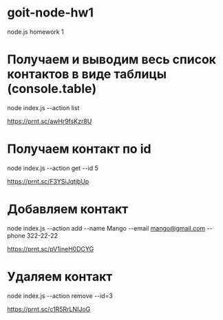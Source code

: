 # goit-node-hw1

node.js homework 1

# Получаем и выводим весь список контактов в виде таблицы (console.table)

node index.js --action list

https://prnt.sc/awHr9fsKzr8U

# Получаем контакт по id

node index.js --action get --id 5

https://prnt.sc/F3YSiJqtjbUp

# Добавляем контакт

node index.js --action add --name Mango --email mango@gmail.com --phone 322-22-22

https://prnt.sc/pV1ineH0DCYG

# Удаляем контакт

node index.js --action remove --id=3

https://prnt.sc/c1R5RrLNIJoG
